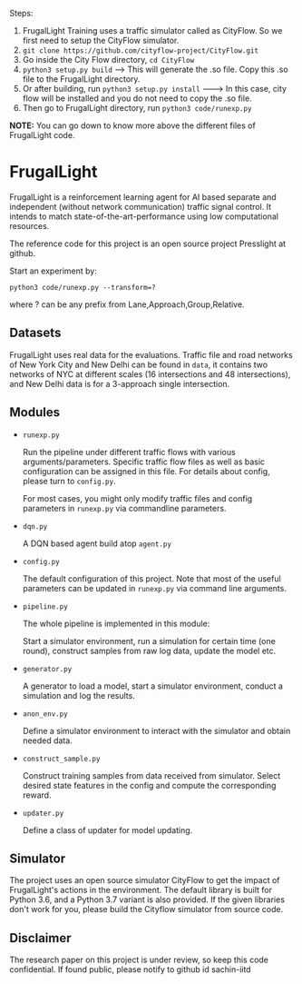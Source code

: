 Steps:
1. FrugalLight Training uses a traffic simulator called as CityFlow. So we first need to setup the CityFlow simulator.
2. ``git clone https://github.com/cityflow-project/CityFlow.git``
3. Go inside the City Flow directory, `` cd CityFlow ``
4. ``python3 setup.py build``  --> This will generate the .so file. Copy this .so file to the FrugalLight directory.
5. Or after building, run ``python3 setup.py install`` ---> In this case, city flow will be installed and you do not need to copy the .so file.
6. Then go to FrugalLight directory, run ``python3 code/runexp.py``

<b>NOTE:</b> You can go down to know more above the different files of FrugalLight code.

# FrugalLight

FrugalLight is a reinforcement learning agent for AI based separate and independent (without network communication) 
traffic signal control. It intends to match state-of-the-art-performance using low computational resources.

The reference code for this project is an open source project Presslight at github.

Start an experiment by:

``python3 code/runexp.py --transform=?``

where ? can be any prefix from Lane,Approach,Group,Relative.

## Datasets

  FrugalLight uses real data for the evaluations. Traffic file and road networks of New York City and New Delhi can be found in ``data``, it contains two networks of NYC at different scales (16 intersections and 48 intersections), and New Delhi data is for a 3-approach single intersection.

## Modules

* ``runexp.py``

  Run the pipeline under different traffic flows with various arguments/parameters. Specific traffic flow files as well as basic configuration can be assigned in this file. For details about config, please turn to ``config.py``.

  For most cases, you might only modify traffic files and config parameters in ``runexp.py`` via commandline parameters.

* ``dqn.py``

  A DQN based agent build atop ``agent.py``

* ``config.py``

  The default configuration of this project. Note that most of the useful parameters can be updated in ``runexp.py`` via command line arguments.

* ``pipeline.py``

  The whole pipeline is implemented in this module:

  Start a simulator environment, run a simulation for certain time (one round), construct samples from raw log data, update the model etc.

* ``generator.py``

  A generator to load a model, start a simulator environment, conduct a simulation and log the results.

* ``anon_env.py``

  Define a simulator environment to interact with the simulator and obtain needed data.

* ``construct_sample.py``

  Construct training samples from data received from simulator. Select desired state features in the config and compute the corresponding reward.

* ``updater.py``

  Define a class of updater for model updating.
  
## Simulator

  The project uses an open source simulator CityFlow to get the impact of FrugalLight's actions in the environment. The default library is built for Python 3.6, and a Python 3.7 variant is also provided. If the given libraries don't work for you, please build the Cityflow simulator from source code.

## Disclaimer

The research paper on this project is under review, so keep this code confidential. If found public, please notify to github id sachin-iitd
